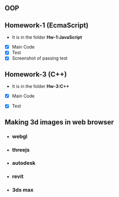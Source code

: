 ## OOP

## Homework-1 (EcmaScript)
- It is in the folder **Hw-1:JavaScript**
- [x] Main Code
- [x] Test
- [x] Screenshot of passing test

## Homework-3 (C++)

- It is in the folder **Hw-3:C++**
- [x] Main Code
- [x] Test





## Making 3d images in web browser
- ### webgl
- ### threejs
- ### autodesk
- ### revit
- ### 3ds max
